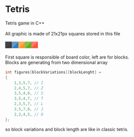 # Tetris
Tetris game in C++ <br /> <br />
All graphic is made of 21x21px squares stored in this file <br /> <br />
![alt text](https://github.com/reniasa/Tetris/blob/master/SFML/element.jpg)
<br /> <br />
First square is responsible of board color, left are for blocks.
<br />
Blocks are generating from two dimensional array<br/>
```c#
int figures[blockVariations][blockLenght] =
{
	1,3,5,7, // I
	2,4,5,7, // Z
	3,5,4,6, // S
	3,5,4,7, // T
	2,3,5,7, // L
	3,5,7,6, // J
	2,3,4,5, // O
};
```
so block variations and block length are like in classic tetris.

